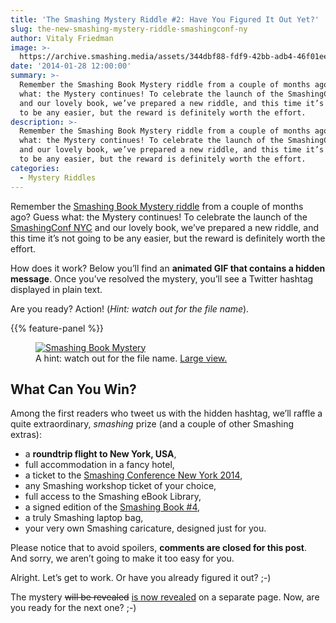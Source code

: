```yaml
---
title: 'The Smashing Mystery Riddle #2: Have You Figured It Out Yet?'
slug: the-new-smashing-mystery-riddle-smashingconf-ny
author: Vitaly Friedman
image: >-
  https://archive.smashing.media/assets/344dbf88-fdf9-42bb-adb4-46f01eedd629/2dbfa466-214e-4377-9718-e2774301dd0a/catch-the-birds-1.gif
date: '2014-01-28 12:00:00'
summary: >-
  Remember the Smashing Book Mystery riddle from a couple of months ago? Guess
  what: the Mystery continues! To celebrate the launch of the SmashingConf NYC
  and our lovely book, we’ve prepared a new riddle, and this time it’s not going
  to be any easier, but the reward is definitely worth the effort.
description: >-
  Remember the Smashing Book Mystery riddle from a couple of months ago? Guess
  what: the Mystery continues! To celebrate the launch of the SmashingConf NYC
  and our lovely book, we’ve prepared a new riddle, and this time it’s not going
  to be any easier, but the reward is definitely worth the effort.
categories:
  - Mystery Riddles
---
```

<p>Remember the <a href="https://www.smashingmagazine.com/the-smashing-book-mystery-is-resolved-gifs-crazy-people-all-that-malarkey/">Smashing Book Mystery riddle</a> from a couple of months ago? Guess what: the Mystery continues! To celebrate the launch of the <a href="https://www.smashingmagazine.com/smashing-conference-new-york-2014/">SmashingConf NYC</a> and our lovely book, we’ve prepared a new riddle, and this time it’s not going to be any easier, but the reward is definitely worth the effort.</p>

<p>How does it work? Below you’ll find an <strong>animated GIF that contains a hidden message</strong>. Once you’ve resolved the mystery, you’ll see a Twitter hashtag displayed in plain text.</p>

<p>Are you ready? Action! (<em>Hint: watch out for the file name</em>).</p>

{{% feature-panel %}}

<figure class="break-out"><a href="https://archive.smashing.media/assets/344dbf88-fdf9-42bb-adb4-46f01eedd629/5193c09a-9df3-40b9-a10e-d8592fff20c8/catch-the-birds.gif"><img loading="lazy" decoding="async"  alt="Smashing Book Mystery" src="https://archive.smashing.media/assets/344dbf88-fdf9-42bb-adb4-46f01eedd629/5193c09a-9df3-40b9-a10e-d8592fff20c8/catch-the-birds.gif"></a><figcaption>A hint: watch out for the file name. <a href="https://archive.smashing.media/assets/344dbf88-fdf9-42bb-adb4-46f01eedd629/5193c09a-9df3-40b9-a10e-d8592fff20c8/catch-the-birds.gif">Large view.</a></figcaption></figure>

## What Can You Win?

<p>Among the first readers who tweet us with the hidden hashtag, we’ll raffle a quite extraordinary, <em>smashing</em> prize (and a couple of other Smashing extras):</p>

<ul>

<li>a <strong>roundtrip flight to New York, USA</strong>,</li>

<li>full accommodation in a fancy hotel,</li>

<li>a ticket to the <a href="https://www.smashingconf.com/ny-2014/">Smashing Conference New York 2014</a>,</li>

<li>any Smashing workshop ticket of your choice,</li>

<li>full access to the Smashing eBook Library,</li>

<li>a signed edition of the <a href="https://shop.smashingmagazine.com/smashing-book-4-new-perspectives-on-web-design.html">Smashing Book #4</a>,</li>

<li>a truly Smashing laptop bag,</li>

<li>your very own Smashing caricature, designed just for you.</li>

</ul>

<p>Please notice that to avoid spoilers, <strong>comments are closed for this post</strong>. And sorry, we aren’t going to make it too easy for you.</p>

<p>Alright. Let’s get to work. Or have you already figured it out? ;-)</p>

<p>The mystery <del>will be revealed</del> <a href="https://www.smashingmagazine.com/the-mystery-resolved-the-rain-that-never-stops-frightened-cats-cake-is-a-lie/">is now revealed</a> on a separate page. Now, are you ready for the next one? ;-)</p>

